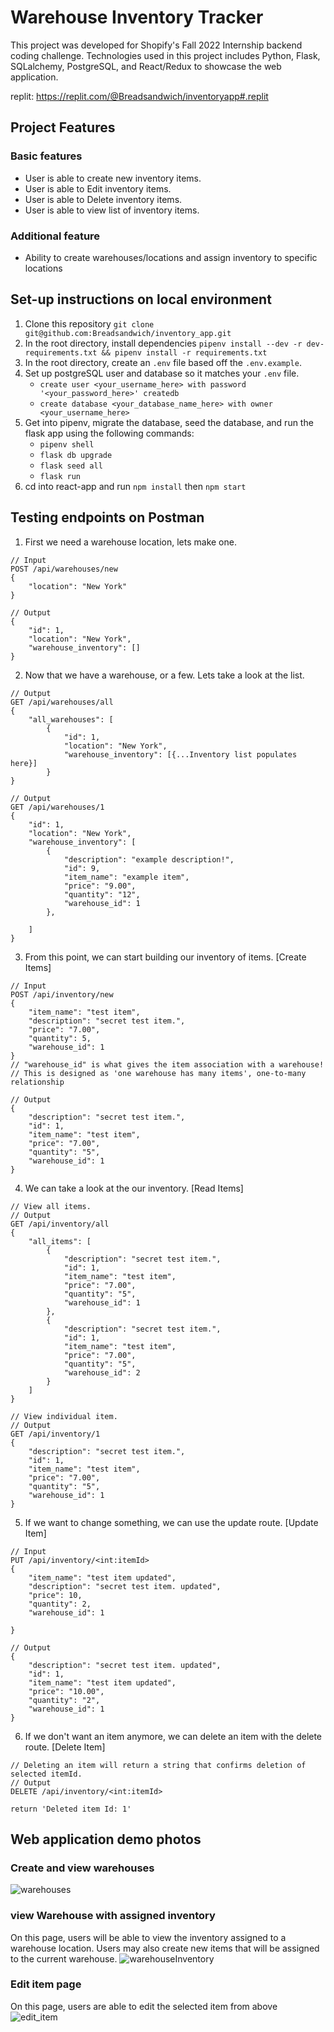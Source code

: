 # Warehouse Inventory Tracker

This project was developed for Shopify's Fall 2022 Internship backend coding challenge.
Technologies used in this project includes Python, Flask, SQLalchemy, PostgreSQL, and React/Redux to showcase the web application.

replit: https://replit.com/@Breadsandwich/inventoryapp#.replit

## Project Features
### Basic features
* User is able to create new inventory items.
* User is able to Edit inventory items.
* User is able to Delete inventory items.
* User is able to view list of inventory items.

### Additional feature
* Ability to create warehouses/locations and assign inventory to specific locations

## Set-up instructions on local environment
1. Clone this repository `git clone git@github.com:Breadsandwich/inventory_app.git`
2. In the root directory, install dependencies `pipenv install --dev -r dev-requirements.txt && pipenv install -r requirements.txt`
3. In the root directory, create an `.env` file based off the `.env.example`.
4. Set up postgreSQL user and database so it matches your `.env` file.
    * `create user <your_username_here> with password '<your_password_here>' createdb`
    * `create database <your_database_name_here> with owner <your_username_here>`
5. Get into pipenv, migrate the database, seed the database, and run the flask app using the following commands:
   * `pipenv shell`
   * `flask db upgrade`
   * `flask seed all`
   * `flask run`
6. cd into react-app and run `npm install` then `npm start`

## Testing endpoints on Postman
1. First we need a warehouse location, lets make one.
```
// Input
POST /api/warehouses/new
{
    "location": "New York"
}

// Output
{
    "id": 1,
    "location": "New York",
    "warehouse_inventory": []
}
```
2. Now that we have a warehouse, or a few. Lets take a look at the list.
```
// Output
GET /api/warehouses/all
{
    "all_warehouses": [
        {
            "id": 1,
            "location": "New York",
            "warehouse_inventory": [{...Inventory list populates here}]
        }
}

// Output
GET /api/warehouses/1
{
    "id": 1,
    "location": "New York",
    "warehouse_inventory": [
        {
            "description": "example description!",
            "id": 9,
            "item_name": "example item",
            "price": "9.00",
            "quantity": "12",
            "warehouse_id": 1
        },

    ]
}
```
3. From this point, we can start building our inventory of items. [Create Items]
```
// Input
POST /api/inventory/new
{
    "item_name": "test item",
    "description": "secret test item.",
    "price": "7.00",
    "quantity": 5,
    "warehouse_id": 1
}
// "warehouse_id" is what gives the item association with a warehouse!
// This is designed as 'one warehouse has many items', one-to-many relationship

// Output
{
    "description": "secret test item.",
    "id": 1,
    "item_name": "test item",
    "price": "7.00",
    "quantity": "5",
    "warehouse_id": 1
}
```
4. We can take a look at the our inventory. [Read Items]
```
// View all items.
// Output
GET /api/inventory/all
{
    "all_items": [
        {
            "description": "secret test item.",
            "id": 1,
            "item_name": "test item",
            "price": "7.00",
            "quantity": "5",
            "warehouse_id": 1
        },
        {
            "description": "secret test item.",
            "id": 1,
            "item_name": "test item",
            "price": "7.00",
            "quantity": "5",
            "warehouse_id": 2
        }
    ]
}

// View individual item.
// Output
GET /api/inventory/1
{
    "description": "secret test item.",
    "id": 1,
    "item_name": "test item",
    "price": "7.00",
    "quantity": "5",
    "warehouse_id": 1
}
```

5. If we want to change something, we can use the update route. [Update Item]
```
// Input
PUT /api/inventory/<int:itemId>
{
    "item_name": "test item updated",
    "description": "secret test item. updated",
    "price": 10,
    "quantity": 2,
    "warehouse_id": 1

}

// Output
{
    "description": "secret test item. updated",
    "id": 1,
    "item_name": "test item updated",
    "price": "10.00",
    "quantity": "2",
    "warehouse_id": 1
}

```

6. If we don't want an item anymore, we can delete an item with the delete route. [Delete Item]

```
// Deleting an item will return a string that confirms deletion of selected itemId.
// Output
DELETE /api/inventory/<int:itemId>

return 'Deleted item Id: 1'
```

## Web application demo photos
### Create and view warehouses
![warehouses](./images/warehouses.PNG)

### view Warehouse with assigned inventory
On this page, users will be able to view the inventory assigned to a warehouse location. Users may also create new items that will be assigned to the current warehouse.
![warehouseInventory](./images/warehouse_inventory_list.PNG)

### Edit item page
On this page, users are able to edit the selected item from above
![edit_item](./images/edit_item.PNG)
